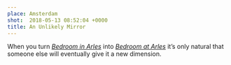 ```yaml
---
place: Amsterdam
shot:  2018-05-13 08:52:04 +0000
title: An Unlikely Mirror
---
```


When you turn [_Bedroom in Arles_](https://en.wikipedia.org/wiki/Bedroom_in_Arles) into [_Bedroom at Arles_](https://en.wikipedia.org/wiki/Bedroom_at_Arles) it’s only natural that someone else will eventually give it a new dimension.
